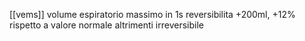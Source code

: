 [[vems]] volume espiratorio massimo in 1s
reversibilita
	+200ml, +12% rispetto a valore normale
	altrimenti irreversibile